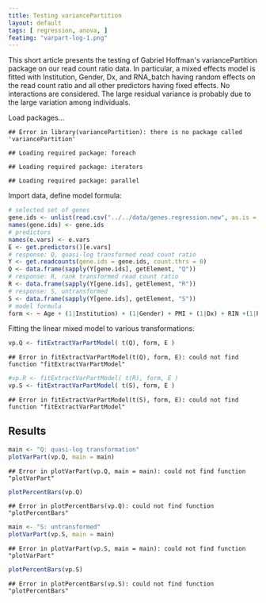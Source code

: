 ```yaml
---
title: Testing variancePartition
layout: default
tags: [ regression, anova, ]
featimg: "varpart-log-1.png"
---
```


This short article presents the testing of Gabriel Hoffman's variancePartition package on our read count ratio data.  In particular, a mixed effects model is fitted with Institution, Gender, Dx, and RNA_batch having random effects on the read count ratio and all other predictors having fixed effects.  No interactions are considered.  The large residual variance is probably due to the large variation among individuals.

Load packages...


```
## Error in library(variancePartition): there is no package called 'variancePartition'
```

```
## Loading required package: foreach
```

```
## Loading required package: iterators
```

```
## Loading required package: parallel
```

Import data, define model formula:


```r
# selected set of genes
gene.ids <- unlist(read.csv("../../data/genes.regression.new", as.is = TRUE))
names(gene.ids) <- gene.ids
# predictors
names(e.vars) <- e.vars
E <- get.predictors()[e.vars]
# response: Q, quasi-log transformed read count ratio
Y <- get.readcounts(gene.ids = gene.ids, count.thrs = 0)
Q <- data.frame(sapply(Y[gene.ids], getElement, "Q"))
# response: R, rank transformed read count ratio
R <- data.frame(sapply(Y[gene.ids], getElement, "R"))
# response: S, untransformed
S <- data.frame(sapply(Y[gene.ids], getElement, "S"))
# model formula
form <- ~ Age + (1|Institution) + (1|Gender) + PMI + (1|Dx) + RIN +(1|RNA_batch) + Ancestry.1 + Ancestry.2 + Ancestry.3 + Ancestry.4 + Ancestry.5
```

Fitting the linear mixed model to various transformations:


```r
vp.Q <- fitExtractVarPartModel( t(Q), form, E )
```

```
## Error in fitExtractVarPartModel(t(Q), form, E): could not find function "fitExtractVarPartModel"
```

```r
#vp.R <- fitExtractVarPartModel( t(R), form, E )
vp.S <- fitExtractVarPartModel( t(S), form, E )
```

```
## Error in fitExtractVarPartModel(t(S), form, E): could not find function "fitExtractVarPartModel"
```

## Results


```r
main <- "Q: quasi-log transformation"
plotVarPart(vp.Q, main = main)
```

```
## Error in plotVarPart(vp.Q, main = main): could not find function "plotVarPart"
```

```r
plotPercentBars(vp.Q)
```

```
## Error in plotPercentBars(vp.Q): could not find function "plotPercentBars"
```




```r
main <- "S: untransformed"
plotVarPart(vp.S, main = main)
```

```
## Error in plotVarPart(vp.S, main = main): could not find function "plotVarPart"
```

```r
plotPercentBars(vp.S)
```

```
## Error in plotPercentBars(vp.S): could not find function "plotPercentBars"
```
<!-- MathJax scripts -->
<script type="text/javascript" src="https://cdn.mathjax.org/mathjax/latest/MathJax.js?config=TeX-AMS-MML_HTMLorMML"></script>
